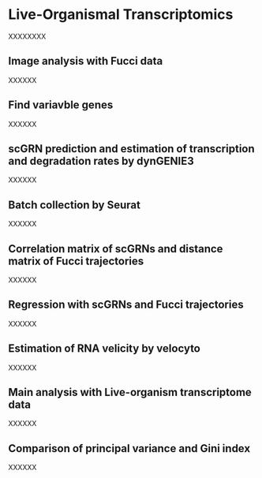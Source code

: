 # Live-Organismal Transcriptomics
XXXXXXXX
## Image analysis with Fucci data
XXXXXX
## Find variavble genes
XXXXXX
## scGRN prediction and estimation of transcription and degradation rates by dynGENIE3
XXXXXX
## Batch collection by Seurat
XXXXXX
## Correlation matrix of scGRNs and distance matrix of Fucci trajectories
XXXXXX
## Regression with scGRNs and Fucci trajectories
XXXXXX
## Estimation of RNA velicity by velocyto
XXXXXX
## Main analysis with Live-organism transcriptome data
XXXXXX
## Comparison of principal variance and Gini index
XXXXXX
